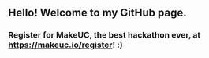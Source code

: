 ## Hello! Welcome to my GitHub page.
### Register for MakeUC, the best hackathon ever, at https://makeuc.io/register! :)
